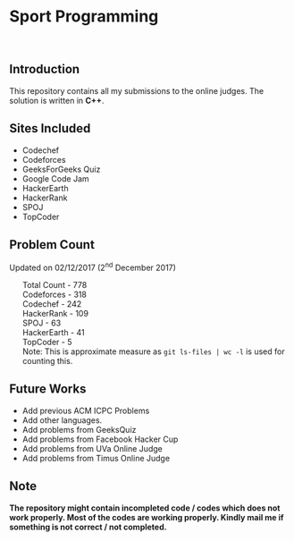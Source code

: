<h1>Sport Programming</h1>
<br>
<h2>Introduction</h2>
<p>This repository contains all my submissions to the online judges. The solution is written in <strong>C++</strong>.</p>
<h2>Sites Included</h2>
<ul>
	<li>Codechef</li>
	<li>Codeforces</li>
	<li>GeeksForGeeks Quiz</li>
	<li>Google Code Jam</li>
	<li>HackerEarth</li>
	<li>HackerRank</li>
	<li>SPOJ</li>
	<li>TopCoder</li>
</ul>
<h2>Problem Count</h2>
<p>Updated on 02/12/2017 (2<sup>nd</sup> December 2017)</p>
<ul>
	Total Count - 778
	<br>
	Codeforces - 318
	<br>
	Codechef - 242
	<br>
	HackerRank - 109
	<br>
	SPOJ - 63
	<br>
	HackerEarth - 41
	<br>
	TopCoder - 5
	<br>
	Note: This is approximate measure as 
	<code>git ls-files | wc -l</code> is used for counting this.
</ul>
<h2>Future Works</h2>
<ul>
	<li>Add previous ACM ICPC Problems</li>
	<li>Add other languages.</li>
	<li>Add problems from GeeksQuiz</li>
	<li>Add problems from Facebook Hacker Cup</li>
	<li>Add problems from UVa Online Judge</li>
	<li>Add problems from Timus Online Judge</li>
</ul>
<h2>Note</h2>
<strong>The repository might contain incompleted code / codes which does not work properly. Most of the codes are working properly. Kindly mail me if something is not correct / not completed.</strong>